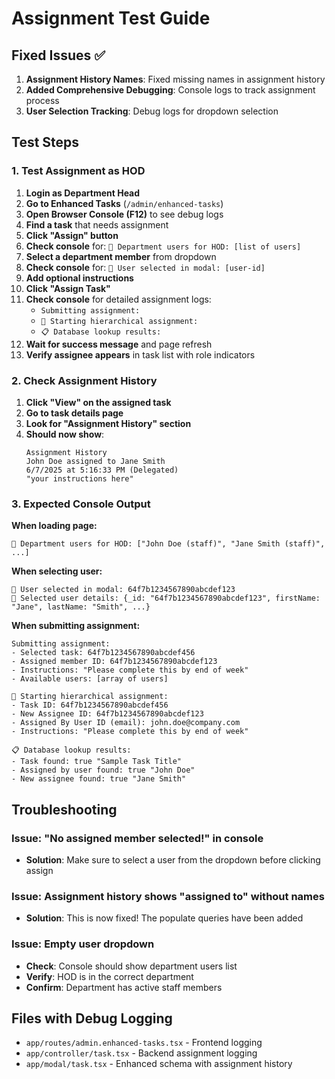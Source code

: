 # Assignment Test Guide

## Fixed Issues ✅

1. **Assignment History Names**: Fixed missing names in assignment history
2. **Added Comprehensive Debugging**: Console logs to track assignment process
3. **User Selection Tracking**: Debug logs for dropdown selection

## Test Steps

### 1. Test Assignment as HOD

1. **Login as Department Head**
2. **Go to Enhanced Tasks** (`/admin/enhanced-tasks`)
3. **Open Browser Console (F12)** to see debug logs
4. **Find a task** that needs assignment
5. **Click "Assign" button**
6. **Check console** for: `👥 Department users for HOD: [list of users]`
7. **Select a department member** from dropdown
8. **Check console** for: `🎯 User selected in modal: [user-id]`
9. **Add optional instructions** 
10. **Click "Assign Task"**
11. **Check console** for detailed assignment logs:
    - `Submitting assignment:`
    - `🔄 Starting hierarchical assignment:`
    - `📋 Database lookup results:`
12. **Wait for success message** and page refresh
13. **Verify assignee appears** in task list with role indicators

### 2. Check Assignment History

1. **Click "View" on the assigned task**
2. **Go to task details page**
3. **Look for "Assignment History" section**
4. **Should now show**:
   ```
   Assignment History
   John Doe assigned to Jane Smith
   6/7/2025 at 5:16:33 PM (Delegated)
   "your instructions here"
   ```

### 3. Expected Console Output

**When loading page:**
```
👥 Department users for HOD: ["John Doe (staff)", "Jane Smith (staff)", ...]
```

**When selecting user:**
```
🎯 User selected in modal: 64f7b1234567890abcdef123
🎯 Selected user details: {_id: "64f7b1234567890abcdef123", firstName: "Jane", lastName: "Smith", ...}
```

**When submitting assignment:**
```
Submitting assignment:
- Selected task: 64f7b1234567890abcdef456
- Assigned member ID: 64f7b1234567890abcdef123
- Instructions: "Please complete this by end of week"
- Available users: [array of users]

🔄 Starting hierarchical assignment:
- Task ID: 64f7b1234567890abcdef456
- New Assignee ID: 64f7b1234567890abcdef123
- Assigned By User ID (email): john.doe@company.com
- Instructions: "Please complete this by end of week"

📋 Database lookup results:
- Task found: true "Sample Task Title"
- Assigned by user found: true "John Doe"
- New assignee found: true "Jane Smith"
```

## Troubleshooting

### Issue: "No assigned member selected!" in console
- **Solution**: Make sure to select a user from the dropdown before clicking assign

### Issue: Assignment history shows "assigned to" without names
- **Solution**: This is now fixed! The populate queries have been added

### Issue: Empty user dropdown
- **Check**: Console should show department users list
- **Verify**: HOD is in the correct department
- **Confirm**: Department has active staff members

## Files with Debug Logging
- `app/routes/admin.enhanced-tasks.tsx` - Frontend logging
- `app/controller/task.tsx` - Backend assignment logging
- `app/modal/task.tsx` - Enhanced schema with assignment history 